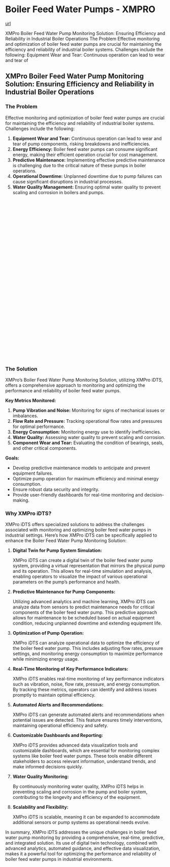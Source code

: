 # Boiler Feed Water Pumps - XMPRO

[url](https://xmpro.com/solutions-library/power-utilities,use-cases/boiler-feed-water-pumps/)


<div class="portfolio-top">

<div class="row page-wrapper">

<div class="large-12 col mb-0 pb-0">

<div class="portfolio-summary entry-summary">

<div class="row">

<div class="col col-fit pb-0">
XMPro Boiler Feed Water Pump Monitoring Solution: Ensuring Efficiency and Reliability in Industrial Boiler Operations The Problem Effective monitoring and optimization of boiler feed water pumps are crucial for maintaining the efficiency and reliability of industrial boiler systems. Challenges include the following: Equipment Wear and Tear: Continuous operation can lead to wear and tear of
</div>
</div>
</div>
</div>
</div>

<div id="portfolio-content" role="main">

<div class="portfolio-inner">

<div class="row" id="row-1781348323">

<div class="col small-12 large-12" id="col-162720068">

<div class="col-inner">

<div class="row" id="row-994275960">

<div class="col small-12 large-12" id="col-99190186">

<div class="col-inner">
<h2>XMPro Boiler Feed Water Pump Monitoring Solution: Ensuring Efficiency and Reliability in Industrial Boiler Operations</h2>
</div>
</div>
</div>

<div class="row" id="row-351891556">

<div class="col medium-6 small-12 large-6" id="col-653600848">

<div class="col-inner">
<h3>The Problem</h3>
<p>Effective monitoring and optimization of boiler feed water pumps are crucial for maintaining the efficiency and reliability of industrial boiler systems. Challenges include the following:</p>
<ol>
<li><strong>Equipment Wear and Tear:</strong> Continuous operation can lead to wear and tear of pump components, risking breakdowns and inefficiencies.</li>
<li><strong>Energy Efficiency:</strong> Boiler feed water pumps can consume significant energy, making their efficient operation crucial for cost management.</li>
<li><strong>Predictive Maintenance:</strong> Implementing effective predictive maintenance is challenging due to the critical nature of these pumps in boiler operations.</li>
<li><strong>Operational Downtime:</strong> Unplanned downtime due to pump failures can cause significant disruptions in industrial processes.</li>
<li><strong>Water Quality Management:</strong> Ensuring optimal water quality to prevent scaling and corrosion in boilers and pumps.</li>
</ol>
</div>
</div>

<div class="col medium-6 small-12 large-6" id="col-169857265">

<div class="col-inner">

<div class="banner has-hover" id="banner-630545068">

<div class="banner-inner fill">

<div class="banner-bg fill">

<div class="bg fill bg-fill"></div>
</div>

<div class="banner-layers container">

<div class="fill banner-link"></div>

<div class="text-box banner-layer x50 md-x50 lg-x50 y50 md-y50 lg-y50 res-text" id="text-box-1396194393">

<div class="text-box-content text dark">

<div class="text-inner text-center">
</div>
</div>
<style>
#text-box-1396194393 {
  width: 60%;
}
#text-box-1396194393 .text-box-content {
  font-size: 100%;
}
</style>
</div>
</div>
</div>
<style>
#banner-630545068 {
  padding-top: 500px;
}
#banner-630545068 .bg.bg-loaded {
  background-image: url(https://xmpro.com/wp-content/uploads/2020/04/6.jpg);
}
</style>
</div>
</div>
</div>
</div>

<div class="row" id="row-536415810">

<div class="col small-12 large-12" id="col-556061457">

<div class="col-inner">
<h3>The Solution</h3>
<p>XMPro’s Boiler Feed Water Pump Monitoring Solution, utilizing XMPro iDTS, offers a comprehensive approach to monitoring and optimizing the performance and reliability of boiler feed water pumps.</p>
<p><strong>Key Metrics Monitored:</strong></p>
<ol>
<li><strong>Pump Vibration and Noise:</strong> Monitoring for signs of mechanical issues or imbalances.</li>
<li><strong>Flow Rate and Pressure:</strong> Tracking operational flow rates and pressures for optimal performance.</li>
<li><strong>Energy Consumption:</strong> Monitoring energy use to identify inefficiencies.</li>
<li><strong>Water Quality:</strong> Assessing water quality to prevent scaling and corrosion.</li>
<li><strong>Component Wear and Tear:</strong> Evaluating the condition of bearings, seals, and other critical components.</li>
</ol>
<p><strong>Goals:</strong></p>
<ul>
<li>Develop predictive maintenance models to anticipate and prevent equipment failures.</li>
<li>Optimize pump operation for maximum efficiency and minimal energy consumption.</li>
<li>Ensure robust data security and integrity.</li>
<li>Provide user-friendly dashboards for real-time monitoring and decision-making.</li>
</ul>
</div>
</div>
</div>
<h3>Why XMPro iDTS?</h3>
<p>XMPro iDTS offers specialized solutions to address the challenges associated with monitoring and optimizing boiler feed water pumps in industrial settings. Here’s how XMPro iDTS can be specifically applied to enhance the Boiler Feed Water Pump Monitoring Solution:</p>
<ol>
<li>
<p><strong>Digital Twin for Pump System Simulation:</strong></p>
<p>XMPro iDTS can create a digital twin of the boiler feed water pump system, providing a virtual representation that mirrors the physical pump and its operation. This allows for real-time simulation and analysis, enabling operators to visualize the impact of various operational parameters on the pump’s performance and health.</p></li>
<li>
<p><strong>Predictive Maintenance for Pump Components:</strong></p>
<p>Utilizing advanced analytics and machine learning, XMPro iDTS can analyze data from sensors to predict maintenance needs for critical components of the boiler feed water pump. This predictive approach allows for maintenance to be scheduled based on actual equipment condition, reducing unplanned downtime and extending equipment life.</p></li>
<li>
<p><strong>Optimization of Pump Operation:</strong></p>
<p>XMPro iDTS can analyze operational data to optimize the efficiency of the boiler feed water pump. This includes adjusting flow rates, pressure settings, and monitoring energy consumption to maximize performance while minimizing energy usage.</p></li>
<li>
<p><strong>Real-Time Monitoring of Key Performance Indicators:</strong></p>
<p>XMPro iDTS enables real-time monitoring of key performance indicators such as vibration, noise, flow rate, pressure, and energy consumption. By tracking these metrics, operators can identify and address issues promptly to maintain optimal efficiency.</p></li>
<li>
<p><strong>Automated Alerts and Recommendations:</strong></p>
<p>XMPro iDTS can generate automated alerts and recommendations when potential issues are detected. This feature ensures timely interventions, maintaining operational efficiency and safety.</p></li>
<li>
<p><strong>Customizable Dashboards and Reporting:</strong></p>
<p>XMPro iDTS provides advanced data visualization tools and customizable dashboards, which are essential for monitoring complex systems like boiler feed water pumps. These tools enable different stakeholders to access relevant information, understand trends, and make informed decisions quickly.</p></li>
<li>
<p><strong>Water Quality Monitoring:</strong></p>
<p>By continuously monitoring water quality, XMPro iDTS helps in preventing scaling and corrosion in the pump and boiler system, contributing to the longevity and efficiency of the equipment.</p></li>
<li>
<p><strong>Scalability and Flexibility:</strong></p>
<p>XMPro iDTS is scalable, meaning it can be expanded to accommodate additional sensors or pump systems as operational needs evolve.</p></li>
</ol>
<p>In summary, XMPro iDTS addresses the unique challenges in boiler feed water pump monitoring by providing a comprehensive, real-time, predictive, and integrated solution. Its use of digital twin technology, combined with advanced analytics, automated guidance, and effective data visualization, makes it a powerful tool for optimizing the performance and reliability of boiler feed water pumps in industrial environments.</p>
</div>
</div>
</div>
</div>
</div>
</div>